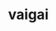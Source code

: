 ---
layout: doctor
profilePic : undefined
title: vaigai
specialties: psychiatrist
description: undefined
yearsOfExp: undefined
location: Srinagar
contact: undefined
hospitalName: Aamina Hospital Created By Sridhar
avl_days:  Chanapora Bypass Rd, Gulshan Nagar, Chanpora, Srinagar, Jammu and Kashmir 190015
_id: 66950c0aa240325279c2ee6d
---